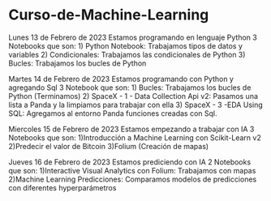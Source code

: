 # Curso-de-Machine-Learning

Lunes 13 de Febrero de 2023
   Estamos programando en lenguaje Python
    3 Notebooks que son:
    1) Python Notebook: Trabajamos tipos de datos y variables
    2) Condicionales: Trabajamos las condicionales de Python
    3) Bucles: Trabajamos los bucles de Python 

Martes 14 de Febrero de 2023
    Estamos programando con Python y agregando Sql
      3 Notebook que son:
      1) Bucles: Trabajamos los bucles de Python (Terminamos)
      2) SpaceX - 1 - Data Collection Api v2: Pasamos una lista a Panda y la limpiamos para trabajar con ella
      3) SpaceX - 3 -EDA Using SQL: Agregamos al entorno Panda funciones creadas con Sql.

   Miercoles 15 de Febrero de 2023
      Estamos empezando a trabajar con IA
      3 Notebooks que son:
      1)Introducción a Machine Learning con Scikit-Learn v2
      2)Predecir el valor de Bitcoin
      3)Folium (Creación de mapas)
      
   Jueves 16 de Febrero de 2023
      Estamos prediciendo con IA
      2 Notebooks que son:
      1)Interactive Visual Analytics con Folium: Trabajamos con mapas
      2)Machine Learning Predicciones: Comparamos modelos de predicciones con diferentes hyperparámetros
